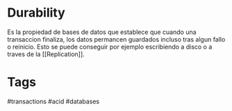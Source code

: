 # Durability
Es la propiedad de bases de datos que establece que cuando una transaccion finaliza, los datos permancen guardados incluso tras algun fallo o reinicio. Esto se puede conseguir por ejemplo escribiendo a disco o a traves de la [[Replication]].

# Tags
#transactions #acid #databases 